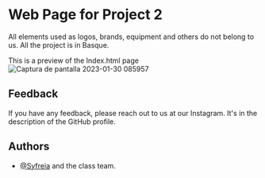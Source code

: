 
# Web Page for Project 2

All elements used as logos, brands, equipment and others do not belong to us. All the project is in Basque. 


This is a preview of the Index.html page
![Captura de pantalla 2023-01-30 085957](https://user-images.githubusercontent.com/91333171/215421456-43051ecf-828b-4bff-adfa-d8249db2925b.png)



## Feedback

If you have any feedback, please reach out to us at our Instagram.
It's in the description of the GitHub profile.


## Authors

- [@Syfreia](https://github.com/Syfreia) and the class team.



